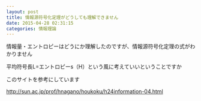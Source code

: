 ```yaml
---
layout: post
title: 情報源符号化定理がどうしても理解できません
date: 2015-04-28 02:31:15
categories: 情報理論
---
```

<p>情報量・エントロピーはどうにか理解したのですが、情報源符号化定理の式がわかりません</p>

<p>平均符号長L=エントロピーs（H）という風に考えていいということですか</p>

<p>このサイトを参考にしています</p>

<p><a href="http://sun.ac.jp/prof/hnagano/houkoku/h24information-04.html" rel="nofollow">http://sun.ac.jp/prof/hnagano/houkoku/h24information-04.html</a></p>
